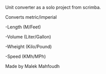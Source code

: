 Unit converter as a solo project from scrimba.

Converts metric/imperial
 
 -Length (M/Feet)
 
 -Volume (Liter/Gallon)
 
 -Wheight (Kilo/Pound)
 
 -Speed (KMh/MPh)

Made by Malek Mahfoudh
